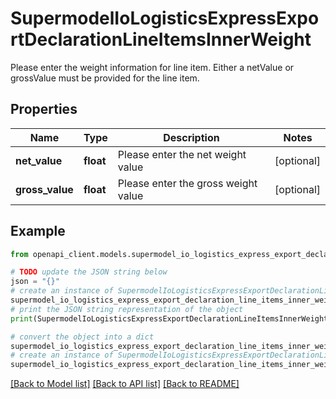 # SupermodelIoLogisticsExpressExportDeclarationLineItemsInnerWeight

Please enter the weight information for line item.  Either a netValue or grossValue must be provided for the line item.

## Properties

Name | Type | Description | Notes
------------ | ------------- | ------------- | -------------
**net_value** | **float** | Please enter the net weight value | [optional] 
**gross_value** | **float** | Please enter the gross weight value | [optional] 

## Example

```python
from openapi_client.models.supermodel_io_logistics_express_export_declaration_line_items_inner_weight import SupermodelIoLogisticsExpressExportDeclarationLineItemsInnerWeight

# TODO update the JSON string below
json = "{}"
# create an instance of SupermodelIoLogisticsExpressExportDeclarationLineItemsInnerWeight from a JSON string
supermodel_io_logistics_express_export_declaration_line_items_inner_weight_instance = SupermodelIoLogisticsExpressExportDeclarationLineItemsInnerWeight.from_json(json)
# print the JSON string representation of the object
print(SupermodelIoLogisticsExpressExportDeclarationLineItemsInnerWeight.to_json())

# convert the object into a dict
supermodel_io_logistics_express_export_declaration_line_items_inner_weight_dict = supermodel_io_logistics_express_export_declaration_line_items_inner_weight_instance.to_dict()
# create an instance of SupermodelIoLogisticsExpressExportDeclarationLineItemsInnerWeight from a dict
supermodel_io_logistics_express_export_declaration_line_items_inner_weight_from_dict = SupermodelIoLogisticsExpressExportDeclarationLineItemsInnerWeight.from_dict(supermodel_io_logistics_express_export_declaration_line_items_inner_weight_dict)
```
[[Back to Model list]](../README.md#documentation-for-models) [[Back to API list]](../README.md#documentation-for-api-endpoints) [[Back to README]](../README.md)


